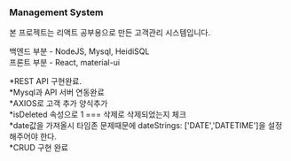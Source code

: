 ### Management System
본 프로젝트는 리액트 공부용으로 만든 고객관리 시스템입니다.

백엔드 부분 - NodeJS, Mysql, HeidiSQL  
프론트 부분 - React, material-ui

*REST API 구현완료.  
*Mysql과 API 서버 연동완료  
*AXIOS로 고객 추가 양식추가  
*isDeleted 속성으로 1 === 삭제로 삭제되었는지 체크  
*date값을 가져올시 타임존 문제때문에 dateStrings: ['DATE','DATETIME']을 설정해주어야 한다.  
*CRUD 구현 완료